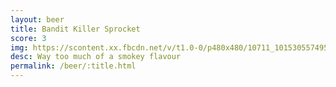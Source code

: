 ```yaml
---
layout: beer
title: Bandit Killer Sprocket
score: 3
img: https://scontent.xx.fbcdn.net/v/t1.0-0/p480x480/10711_10153055749528745_1705580902509688757_n.jpg?oh=3f62ed1848ca16a2902ca342d790216c&oe=591B30A7
desc: Way too much of a smokey flavour
permalink: /beer/:title.html
---
```

